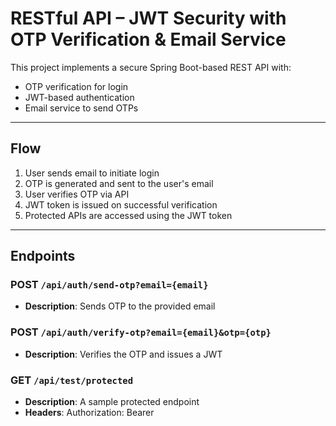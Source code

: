 # RESTful API – JWT Security with OTP Verification & Email Service

This project implements a secure Spring Boot-based REST API with:

- OTP verification for login
- JWT-based authentication
- Email service to send OTPs

---

##  Flow

1. User sends email to initiate login
2. OTP is generated and sent to the user's email
3. User verifies OTP via API
4. JWT token is issued on successful verification
5. Protected APIs are accessed using the JWT token

---

## Endpoints

### POST `/api/auth/send-otp?email={email}`

- **Description**: Sends OTP to the provided email

### POST `/api/auth/verify-otp?email={email}&otp={otp}`
- **Description**: Verifies the OTP and issues a JWT

### GET `/api/test/protected`
- **Description**: A sample protected endpoint
- **Headers**: Authorization: Bearer <JWT>
